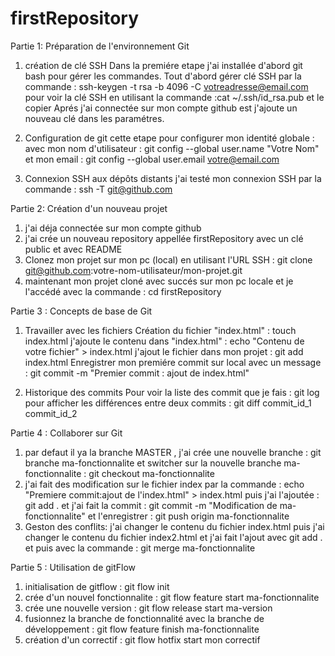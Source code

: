# firstRepository
Partie 1: Préparation de l'environnement Git
 1. création de clé SSH
 Dans la premiére etape j'ai installée d'abord git bash pour gérer les commandes.
 Tout d'abord gérer clé SSH par la commande : ssh-keygen -t rsa -b 4096 -C votreadresse@email.com
 pour voir la clé SSH en utilisant la commande :cat ~/.ssh/id_rsa.pub et le copier
 Aprés j'ai connectée sur mon compte github est j'ajoute un nouveau clé dans les paramétres.

 2. Configuration de git
  cette etape pour configurer mon identité globale : 
  avec mon nom d'utilisateur : git config --global user.name "Votre Nom"
  et mon email : git config --global user.email votre@email.com

  3. Connexion SSH aux dépôts distants
  j'ai testé mon connexion SSH par la commande : ssh -T git@github.com

Partie 2: Création d'un nouveau projet
 1. j'ai déja connectée sur mon compte github
 2. j'ai crée un nouveau repository appellée firstRepository avec un clé public et avec README
 3.  Clonez mon projet sur mon pc (local) en utilisant l'URL SSH : git clone git@github.com:votre-nom-utilisateur/mon-projet.git
 4. maintenant mon projet cloné avec succés sur mon pc locale et je l'accédé avec la commande : cd firstRepository

Partie 3 : Concepts de base de Git
 1. Travailler avec les fichiers
   Création du fichier "index.html" : touch index.html
   j'ajoute le contenu dans "index.html" : echo "Contenu de votre fichier" > index.html
   j'ajout le fichier dans mon projet : git add index.html
   Enregistrer mon premiére commit sur local avec un message : git commit -m "Premier commit : ajout de index.html"

 2. Historique des commits
  Pour voir la liste des commit que je fais : git log
  pour afficher les différences entre deux commits : git diff commit_id_1 commit_id_2

Partie 4 : Collaborer sur Git
 1. par defaut il ya la branche MASTER , j'ai crée une nouvelle branche : git branche ma-fonctionnalite
 et switcher sur la nouvelle branche ma-fonctionnalite : git checkout ma-fonctionnalite
 2. j'ai fait des modification sur le fichier index par la commande : echo "Premiere commit:ajout de l'index.html" > index.html
  puis j'ai l'ajoutée : git add .
  et j'ai fait la commit : git commit -m "Modification de ma-fonctionnalite"
  et l'enregistrer : git push origin ma-fonctionnalite
 3. Geston des conflits:
  j'ai changer le contenu du fichier index.html puis j'ai changer le contenu du fichier index2.html et j'ai fait l'ajout avec git add . 
  et puis avec la commande :  git merge ma-fonctionnalite 

Partie 5 : Utilisation de gitFlow
 1. initialisation de gitflow : git flow init
 2. crée d'un nouvel fonctionnalite : git flow feature start ma-fonctionnalite
 3. crée une nouvelle version : git flow release start ma-version
 4. fusionnez la branche de fonctionnalité avec la branche de développement : git flow feature finish ma-fonctionnalite
 5. création d'un correctif : git flow hotfix start mon correctif





 

